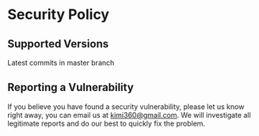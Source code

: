 # Security Policy

## Supported Versions

Latest commits in master branch

## Reporting a Vulnerability

If you believe you have found a security vulnerability, please let us know right away, you can email us at [kimi360@gmail.com](mailto:kimi360@gmail.com). We will investigate all legitimate reports and do our best to quickly fix the problem.
